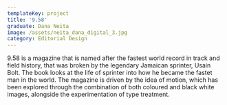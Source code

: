 ```yaml
---
templateKey: project
title: '9.58'
graduate: Dana Neita
image: /assets/neita_dana_digital_3.jpg
category: Editorial Design
---
```

9.58 is a magazine that is named after the fastest world record in track and field history, that was broken by the legendary Jamaican sprinter, Usain Bolt. The book looks at the life of sprinter into how he became the fastet man in the world. The magazine is driven by the idea of motion, which has been explored through the combination of both coloured and black white images, alongside the experimentation of type treatment.
